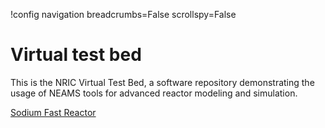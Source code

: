 !config navigation breadcrumbs=False scrollspy=False

# Virtual test bed

This is the NRIC Virtual Test Bed, a software repository demonstrating the usage
of NEAMS tools for advanced reactor modeling and simulation.

[Sodium Fast Reactor](sfr.md)
